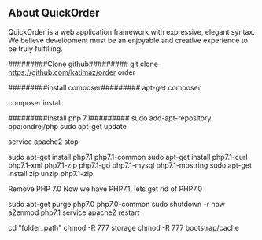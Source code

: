 ## About QuickOrder

QuickOrder is a web application framework with expressive, elegant syntax. We believe development must be an enjoyable and creative experience to be truly fulfilling.

#########Clone github#########
git clone https://github.com/katimaz/order order

#########install composer#########
apt-get composer

composer install

#########Install php 7.1#########
sudo add-apt-repository ppa:ondrej/php
sudo apt-get update

service apache2 stop

sudo apt-get install php7.1 php7.1-common
sudo apt-get install php7.1-curl php7.1-xml php7.1-zip php7.1-gd php7.1-mysql php7.1-mbstring
sudo apt-get install zip unzip php7.1-zip

Remove PHP 7.0
Now we have PHP7.1, lets get rid of PHP7.0

sudo apt-get purge php7.0 php7.0-common
sudo shutdown -r now
a2enmod php7.1
service apache2 restart

cd "folder_path"
chmod -R 777 storage
chmod -R 777 bootstrap/cache
